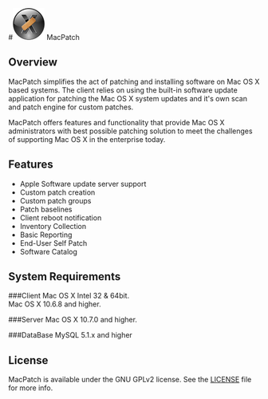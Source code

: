 #![MPLogo](Images/MPLogo_64x64.png "MPLogo") MacPatch

## Overview
MacPatch simplifies the act of patching and installing software on Mac OS X based systems. The client relies on using the built-in software update application for patching the Mac OS X system updates and it's own scan and patch engine for custom patches. 

MacPatch offers features and functionality that provide Mac OS X administrators with best possible patching solution to meet the challenges of supporting Mac OS X in the enterprise today.

## Features

* Apple Software update server support
* Custom patch creation
* Custom patch groups
* Patch baselines
* Client reboot notification
* Inventory Collection
* Basic Reporting
* End-User Self Patch
* Software Catalog

## System Requirements

###Client
Mac OS X Intel 32 & 64bit.  
Mac OS X 10.6.8 and higher.

###Server
Mac OS X 10.7.0 and higher.

###DataBase
MySQL 5.1.x and higher


## License

MacPatch is available under the GNU GPLv2 license. See the [LICENSE](LICENSE "License") file for more info.